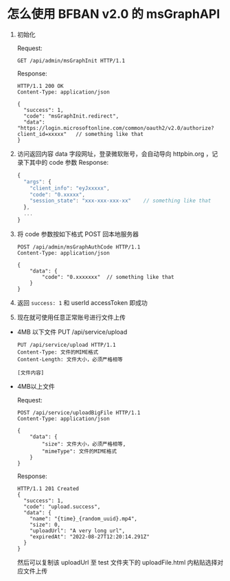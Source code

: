 # 怎么使用 BFBAN v2.0 的 msGraphAPI

1. 初始化

   Request:

   ```http
   GET /api/admin/msGraphInit HTTP/1.1
   ```

   Response:

   ```http
   HTTP/1.1 200 OK
   Content-Type: application/json
   
   {
     "success": 1,
     "code": "msGraphInit.redirect",
     "data": "https://login.microsoftonline.com/common/oauth2/v2.0/authorize?client_id=xxxxx"	// something like that
   }
   ```

2. 访问返回内容 data 字段网址，登录微软账号，会自动导向 httpbin.org ，记录下其中的 code 参数
   Response:

   ```javascript
   {
     "args": {
       "client_info": "eyJxxxxx", 
       "code": "0.xxxxx", 
       "session_state": "xxx-xxx-xxx-xx"	// something like that
     }, 
     ...
   }
   ```

3. 将 code 参数按如下格式 POST 回本地服务器
   ```http
   POST /api/admin/msGraphAuthCode HTTP/1.1
   Content-Type: application/json
   
   {
       "data": {
           "code": "0.xxxxxxx"	// something like that
       }
   }
   ```

4. 返回 `success: 1` 和 userId accessToken 即成功

5. 现在就可使用任意正常账号进行文件上传

- 4MB 以下文件 PUT /api/service/upload

  ```http
  PUT /api/service/upload HTTP/1.1
  Content-Type: 文件的MIME格式
  Content-Length: 文件大小，必须严格相等
  
  [文件内容]
  ```

- 4MB以上文件

  Request: 

  ```http
  POST /api/service/uploadBigFile HTTP/1.1
  Content-Type: application/json
  
  {
      "data": {
          "size": 文件大小，必须严格相等,
          "mimeType": 文件的MIME格式
      }
  }
  ```

  Response:

  ```http
  HTTP/1.1 201 Created
  {
    "success": 1,
    "code": "upload.success",
    "data": {
      "name": "{time}_{random_uuid}.mp4",
      "size": 0,
      "uploadUrl": "A very long url",
      "expiredAt": "2022-08-27T12:20:14.291Z"
    }
  }
  ```

  然后可以复制该 uploadUrl 至 test 文件夹下的 uploadFile.html 内粘贴选择对应文件上传

